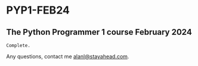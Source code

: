 # PYP1-FEB24

## The Python Programmer 1 course February 2024

`Complete.`

Any questions, contact me alanl@stayahead.com.

